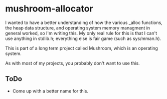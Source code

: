 # mushroom-allocator
I wanted to have a better understanding of how the various _alloc functions, the heap data structure, and operating system memory managment in general worked, so I'm writing this. My only real rule for this is that I can't use anything in stdlib.h; everything else is fair game (such as sys/mman.h).

This is part of a long term project called Mushroom, which is an operating system.

As with most of my projects, you probably don't want to use this.


## ToDo
- Come up with a better name for this.